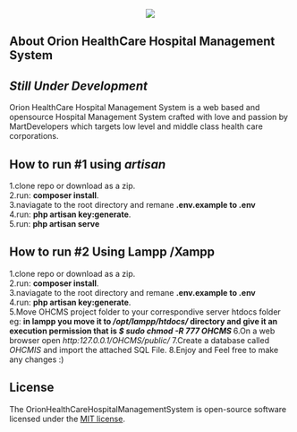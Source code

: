 <p align="center"><img src="https://github.com/MartMbithi/OHCMS/blob/master/public/img/brand/logo-black.png"></p>


## About Orion HealthCare Hospital Management System
## <i>Still Under Development</i>

Orion HealthCare Hospital Management System is a web based and opensource Hospital Management System crafted with love and passion by MartDevelopers which targets low level and middle class health care corporations.

## How to run #1 using <i>artisan</i>
1.clone repo or download as a zip.<br>
2.run: <b>composer install</b>.<br>
3.naviagate to the root directory and remane <b>.env.example to .env</b> <br>
4.run: <b>php artisan key:generate</b>.<br>
5.run: <b>php artisan serve</b>

## How to run #2 Using Lampp /Xampp
1.clone repo or download as a zip.<br>
2.run: <b>composer install</b>.<br>
3.naviagate to the root directory and remane <b>.env.example to .env</b> <br>
4.run: <b>php artisan key:generate</b>.<br>
5.Move OHCMS project folder to your correspondive server htdocs folder eg: <b>in lampp you move it to <i>/opt/lampp/htdocs/ </i> directory and give it an execution permission that is <i> $ sudo chmod -R 777 OHCMS </i></b>
6.On a web browser open <i>http:127.0.0.1/OHCMS/public/</i>
7.Create a database called <i>OHCMIS</i> and import the attached SQL File.
8.Enjoy and Feel free to make any changes :)

## License


The OrionHealthCareHospitalManagementSystem is open-source software licensed under the [MIT license](https://opensource.org/licenses/MIT).
